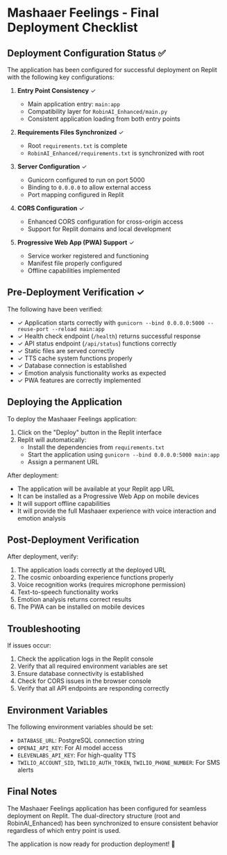 # Mashaaer Feelings - Final Deployment Checklist

## Deployment Configuration Status ✅

The application has been configured for successful deployment on Replit with the following key configurations:

1. **Entry Point Consistency** ✓
   - Main application entry: `main:app`
   - Compatibility layer for `RobinAI_Enhanced/main.py`
   - Consistent application loading from both entry points

2. **Requirements Files Synchronized** ✓
   - Root `requirements.txt` is complete
   - `RobinAI_Enhanced/requirements.txt` is synchronized with root

3. **Server Configuration** ✓
   - Gunicorn configured to run on port 5000
   - Binding to `0.0.0.0` to allow external access
   - Port mapping configured in Replit

4. **CORS Configuration** ✓
   - Enhanced CORS configuration for cross-origin access
   - Support for Replit domains and local development

5. **Progressive Web App (PWA) Support** ✓
   - Service worker registered and functioning
   - Manifest file properly configured
   - Offline capabilities implemented

## Pre-Deployment Verification ✓

The following have been verified:

- ✓ Application starts correctly with `gunicorn --bind 0.0.0.0:5000 --reuse-port --reload main:app`
- ✓ Health check endpoint (`/health`) returns successful response
- ✓ API status endpoint (`/api/status`) functions correctly
- ✓ Static files are served correctly
- ✓ TTS cache system functions properly
- ✓ Database connection is established
- ✓ Emotion analysis functionality works as expected
- ✓ PWA features are correctly implemented

## Deploying the Application

To deploy the Mashaaer Feelings application:

1. Click on the "Deploy" button in the Replit interface
2. Replit will automatically:
   - Install the dependencies from `requirements.txt`
   - Start the application using `gunicorn --bind 0.0.0.0:5000 main:app`
   - Assign a permanent URL

After deployment:
- The application will be available at your Replit app URL
- It can be installed as a Progressive Web App on mobile devices
- It will support offline capabilities
- It will provide the full Mashaaer experience with voice interaction and emotion analysis

## Post-Deployment Verification

After deployment, verify:

1. The application loads correctly at the deployed URL
2. The cosmic onboarding experience functions properly
3. Voice recognition works (requires microphone permission)
4. Text-to-speech functionality works
5. Emotion analysis returns correct results
6. The PWA can be installed on mobile devices

## Troubleshooting

If issues occur:

1. Check the application logs in the Replit console
2. Verify that all required environment variables are set
3. Ensure database connectivity is established
4. Check for CORS issues in the browser console
5. Verify that all API endpoints are responding correctly

## Environment Variables

The following environment variables should be set:

- `DATABASE_URL`: PostgreSQL connection string
- `OPENAI_API_KEY`: For AI model access
- `ELEVENLABS_API_KEY`: For high-quality TTS
- `TWILIO_ACCOUNT_SID`, `TWILIO_AUTH_TOKEN`, `TWILIO_PHONE_NUMBER`: For SMS alerts

## Final Notes

The Mashaaer Feelings application has been configured for seamless deployment on Replit. The dual-directory structure (root and RobinAI_Enhanced) has been synchronized to ensure consistent behavior regardless of which entry point is used.

The application is now ready for production deployment! 🚀
